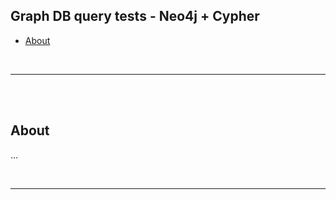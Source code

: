 ## Graph DB query tests - Neo4j + Cypher

- [About](#about)

<br>

---

<br><br>

## About

...

<br>

---

<br><br>

